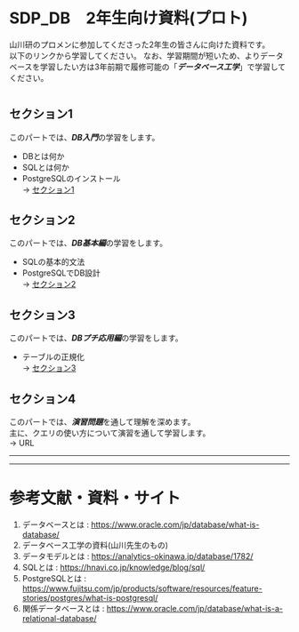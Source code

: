 # SDP_DB　2年生向け資料(プロト)
山川研のプロメンに参加してくださった2年生の皆さんに向けた資料です。  
以下のリンクから学習してください。
なお、学習期間が短いため、よりデータベースを学習したい方は3年前期で履修可能の「***データベース工学***」で学習してください。
#  

## セクション1
このパートでは、***DB入門***の学習をします。  
- DBとは何か
- SQLとは何か
- PostgreSQLのインストール  
-> [セクション1](https://github.com/122yuuki/SDP_DB/blob/main/Section_1/section_1-1.md)

## セクション2
このパートでは、***DB基本編***の学習をします。  
- SQLの基本的文法
- PostgreSQLでDB設計  
-> [セクション2](https://github.com/122yuuki/SDP_DB/tree/main/Section_2)

## セクション3
このパートでは、***DBプチ応用編***の学習をします。  
- テーブルの正規化  
-> [セクション3](https://github.com/122yuuki/SDP_DB/tree/main/Section_3)

## セクション4
このパートでは、***演習問題***を通して理解を深めます。  
主に、クエリの使い方について演習を通して学習します。  
-> URL

___
___

# 参考文献・資料・サイト
1. データベースとは : https://www.oracle.com/jp/database/what-is-database/
2. データベース工学の資料(山川先生のもの)
3. データモデルとは : https://analytics-okinawa.jp/database/1782/
4. SQLとは : https://hnavi.co.jp/knowledge/blog/sql/
5. PostgreSQLとは : https://www.fujitsu.com/jp/products/software/resources/feature-stories/postgres/what-is-postgresql/
6. 関係データベースとは : https://www.oracle.com/jp/database/what-is-a-relational-database/  
